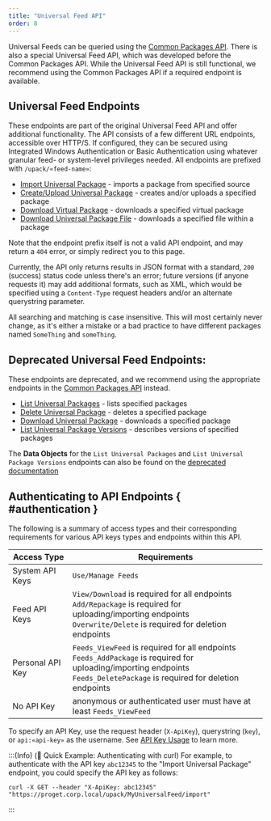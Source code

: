 ```yaml
---
title: "Universal Feed API"
order: 8
---
```


Universal Feeds can be queried using the [Common Packages API](/docs/proget/reference-api/proget-api-packages). There is also a special Universal Feed API, which was developed before the Common Packages API. While the Universal Feed API is still functional, we recommend using the Common Packages API if a required  endpoint is available.

## Universal Feed Endpoints

These endpoints are part of the original Universal Feed API and offer additional functionality. The API consists of a few different URL endpoints, accessible over HTTP/S. If configured, they can be secured using Integrated Windows Authentication or Basic Authentication using whatever granular feed- or system-level privileges needed. All endpoints are prefixed with `/upack/«feed-name»`:

* [Import Universal Package](/docs/proget/reference-api/universal-feed/import) - imports a package from specified source
* [Create/Upload Universal Package](/docs/proget/reference-api/universal-feed/upload) - creates and/or uploads a specified package
* [Download Virtual Package](/docs/proget/reference-api/universal-feed/download-vpack) - downloads a specified virtual package
* [Download Universal Package File](/docs/proget/reference-api/universal-feed/download-file) - downloads a specified file within a package

Note that the endpoint prefix itself is not a valid API endpoint, and may return a `404` error, or simply redirect you to this page.

Currently, the API only returns results in JSON format with a standard, `200` (success) status code unless there's an error; future versions (if anyone requests it) may add additional formats, such as XML, which would be specified using a `Content-Type` request headers and/or an alternate querystring parameter.

All searching and matching is case insensitive. This will most certainly never change, as it's either a mistake or a bad practice to have different packages named `SomeThing` and `someThing`.

## Deprecated Universal Feed Endpoints:

These endpoints are deprecated, and we recommend using the appropriate endpoints in the [Common Packages API](/docs/proget/reference-api/proget-api-packages) instead.

* [List Universal Packages](https://github.com/Inedo/inedo-docs/blob/6dc089e74c549fdc1f5f880afcdce565a5f5ab24/Content/proget/reference-api/universal-feed/list.md) - lists specified packages
* [Delete Universal Package](https://github.com/Inedo/inedo-docs/blob/6dc089e74c549fdc1f5f880afcdce565a5f5ab24/Content/proget/reference-api/universal-feed/delete.md) - deletes a specified package
* [Download Universal Package](https://github.com/Inedo/inedo-docs/blob/6dc089e74c549fdc1f5f880afcdce565a5f5ab24/Content/proget/reference-api/universal-feed/download.md) - downloads a specified package
* [List Universal Package Versions](https://github.com/Inedo/inedo-docs/blob/6dc089e74c549fdc1f5f880afcdce565a5f5ab24/Content/proget/reference-api/universal-feed/version.md) - describes versions of specified packages

The **Data Objects** for the `List Universal Packages` and `List Universal Package Versions` endpoints can also be found on the [deprecated documentation](https://github.com/Inedo/inedo-docs/blob/6dc089e74c549fdc1f5f880afcdce565a5f5ab24/Content/proget/reference-api/universal-feed/%23.md)

## Authenticating to API Endpoints { #authentication }

The following is a summary of access types and their corresponding requirements for various API keys types and endpoints within this API.

| Access Type | Requirements |
| --- | --- |
| System API Keys | `Use/Manage Feeds`  
| Feed API Keys | `View/Download` is required for all endpoints<br/>`Add/Repackage` is required for uploading/importing endpoints<br/>`Overwrite/Delete` is required for deletion endpoints
| Personal API Key | `Feeds_ViewFeed` is required for all endpoints<br/>`Feeds_AddPackage` is required for uploading/importing endpoints<br/>`Feeds_DeletePackage` is required for deletion endpoints
| No API Key | anonymous or authenticated user must have at least `Feeds_ViewFeed`

To specify an API Key, use the request header (`X-ApiKey`), querystring (`key`), or `api:«api-key»` as the username. See [API Key Usage](/docs/proget/reference-api/proget-apikeys#using-api-keys) to learn more.

:::(Info) (🚀 Quick Example: Authenticating with curl)
For example, to authenticate with the API key `abc12345` to the "Import Universal Package" endpoint, you could specify the API key as follows:
````
curl -X GET --header "X-ApiKey: abc12345" "https://proget.corp.local/upack/MyUniversalFeed/import"
````
:::